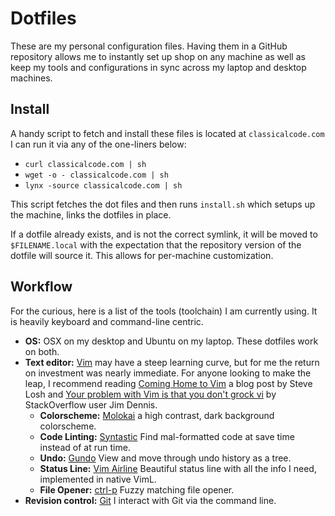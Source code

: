Dotfiles
========

These are my personal configuration files. Having them in a GitHub repository
allows me to instantly set up shop on any machine as well as keep my tools and
configurations in sync across my laptop and desktop machines.

Install
-------

A handy script to fetch and install these files is located at
`classicalcode.com` I can run it via any of the one-liners below:

- `curl classicalcode.com | sh`
- `wget -o - classicalcode.com | sh`
- `lynx -source classicalcode.com | sh`

This script fetches the dot files and then runs `install.sh` which setups up
the machine, links the dotfiles in place.

If a dotfile already exists, and is not the correct symlink, it will be moved
to `$FILENAME.local` with the expectation that the repository version of the
dotfile will source it. This allows for per-machine customization.

Workflow
--------

For the curious, here is a list of the tools (toolchain) I am currently using.
It is heavily keyboard and command-line centric.

- __OS:__ OSX on my desktop and Ubuntu on my laptop. These dotfiles work on
  both.
- __Text editor:__ [Vim] may have a steep learning curve, but for me the
  return on investment was nearly immediate. For anyone looking to make the
  leap, I recommend reading [Coming Home to Vim] a blog post by Steve Losh
  and [Your problem with Vim is that you don't grock vi] by StackOverflow user
  Jim Dennis.
    - __Colorscheme:__ [Molokai] a high contrast, dark background colorscheme.
    - __Code Linting:__ [Syntastic] Find mal-formatted code at save time instead of
    at run time.
    - __Undo:__ [Gundo] View and move through undo history as a tree.
    - __Status Line:__ [Vim Airline] Beautiful status line with all the info
    I need, implemented in native VimL.
    - __File Opener:__ [ctrl-p] Fuzzy matching file opener.
- __Revision control:__ [Git] I interact with Git via the command line.

[vim]: http://www.vim.org/
[Coming Home to Vim]: http://stevelosh.com/blog/2010/09/coming-home-to-vim/
[Your problem with Vim is that you don't grock vi]: http://stackoverflow.com/a/1220118
[Molokai]: http://github.com/tomasr/molokai
[Syntastic]: http://github.com/scrooloose/syntastic
[Gundo]: http://github.com/sjl/gundo.vim
[Vim Airline]: https://github.com/bling/vim-airline
[ctrl-p]: http://github.com/kien/ctrlp.vim.git
[Git]: http://git-scm.com/
